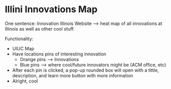 # Illini Innovations Map

One sentence: Innovation Illinois Website --> heat map of all innovations at Illinois as well as other cool stuff. 

Functionality: 

- UIUC Map
- Have locations pins of interesting innovation
	- Orange pins --> Innovations
	- Blue pins --> where cool/future innovators might be (ACM office, etc)
- After each pin is clicked, a pop-up rounded box will open with a tittle, description, and learn more button with more information
- Alright, cool

